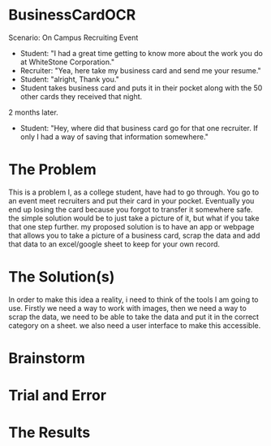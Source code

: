 # BusinessCardOCR
Scenario:
On Campus Recruiting Event
-  Student: "I had a great time getting to know more about the work you do at WhiteStone Corporation."
-  Recruiter: "Yea, here take my business card and send me your resume."
-  Student: "alright, Thank you."
-  Student takes business card and puts it in their pocket along with the 50 other cards they received that night.

2 months later.
- Student: "Hey, where did that business card go for that one recruiter. If only I had a way of saving that information somewhere."
# The Problem
  This is a problem I, as a college student, have had to go through. You go to an event meet recruiters and put their card in your pocket. Eventually you end up losing the card because you forgot to transfer it somewhere safe. the simple solution would be to just take a picture of it, but what if you take that one step further. my proposed solution is to have an app or webpage that allows you to take a picture of a business card, scrap the data and add that data to an excel/google sheet to keep for your own record.
# The Solution(s)
In order to make this idea a reality, i need to think of the tools I am going to use. Firstly we need a way to work with images, then we need a way to scrap the data, we need to be able to take the data and put it in the correct category on a sheet. we also need a user interface to make this accessible.
# Brainstorm

# Trial and Error

# The Results
